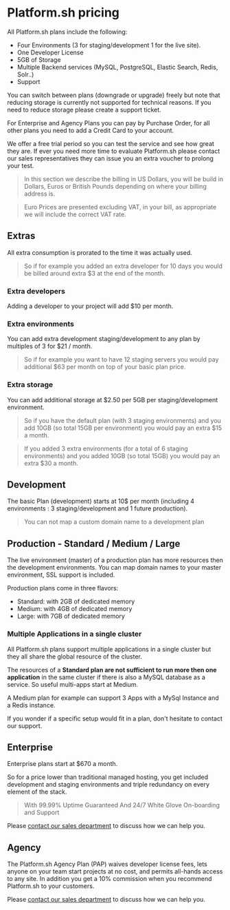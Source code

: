 # Platform.sh pricing

All Platform.sh plans include the following:

* Four Environments (3 for staging/development 1 for the live site).
* One Developer License
* 5GB of Storage
* Multiple Backend services (MySQL, PostgreSQL, Elastic Search, Redis, Solr..)
* Support

You can switch between plans (downgrade or upgrade) freely but note that 
reducing storage is currently not supported for technical reasons. If you need 
to reduce storage please create a support ticket.

For Enterprise and Agency Plans you can pay by Purchase Order, for all other 
plans you need to add a Credit Card to your account.

We offer a free trial period so you can test the service and see how great they
are. If ever you need more time to evaluate Platform.sh please contact our 
sales representatives they can issue you an extra voucher to prolong your
test.

> In this section we describe the billing in US Dollars, you will be build in 
> Dollars, Euros or British Pounds depending on where your billing address is.

> Euro Prices are presented excluding VAT, in your bill, as appropriate we will 
> include the correct VAT rate.

## Extras

All extra consumption is prorated to the time it was actually used. 

> So if for example you added an extra developer for 10 days you would be billed around  extra $3 at the end of the month.

### Extra developers

Adding a developer to your project will add $10 per month.

### Extra environments

You can add extra development staging/development to any plan by multiples of 3
for $21 / month. 

> So if for example you want to have 12 staging servers you would pay additional $63 per month on top of your basic plan price.

### Extra storage

You can add additional storage at $2.50 per 5GB  per staging/development 
environment. 

>So if you have the default plan (with 3 staging environments) and you add 10GB (so total 15GB per environment) you would pay an extra $15 a month.

>If you added 3 extra environments (for a total of 6 staging environments) and you added 10GB (so total 15GB) you would pay an extra $30 a month.

## Development

The basic Plan (development) starts at 10$ per month (including 4 environments : 3 staging/development and 1 future production).

> You can not map a custom domain name to a development plan

## Production - Standard / Medium / Large

The live environment (master) of a production plan has more resources
then the development environments.
You can map domain names to your master environment, SSL support is included.

Production plans come in three flavors:

* Standard: with 2GB of dedicated memory
* Medium: with 4GB of dedicated memory
* Large: with 7GB of dedicated memory

### Multiple Applications in a single cluster
All Platform.sh plans support multiple applications in a single cluster but
they all share the global resource of the cluster.

The resources of a **Standard plan are not sufficient to run more then one 
application** in the same cluster if there is also a MySQL database as a service. So useful multi-apps start at Medium.

A Medium plan for example can support 3 Apps with a MySql Instance and a Redis 
instance.

If you wonder if a specific setup would fit in a plan, don't hesitate to
contact our support.

## Enterprise

Enterprise plans start at $670 a month. 

So for a price lower than traditional managed hosting, you get included 
development and staging environments and triple redundancy on every element of 
the stack.

> With 99.99% Uptime Guaranteed
> And 24/7 White Glove On-boarding and Support 

Please [contact our sales department](https://platform.sh/contact/#form) to discuss how we can help you.

## Agency

The Platform.sh Agency Plan (PAP) waives developer license fees, lets anyone on your team start projects at no cost, and permits all-hands access to any site. In addition you get a 10% commission when you recommend Platform.sh to your customers.

Please [contact our sales department](https://platform.sh/contact/#form) to discuss how we can help you.